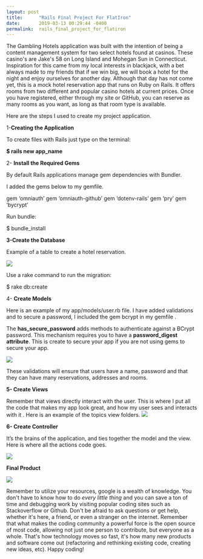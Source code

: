 ```yaml
---
layout: post
title:      "Rails Final Project For FlatIron"
date:       2019-03-13 00:29:44 -0400
permalink:  rails_final_project_for_flatiron
---
```



The Gambling Hotels application was built with the intention of being a content management system for two select hotels found at casinos. These casino's are Jake's 58 on Long Island and Mohegan Sun in Connecticut. Inspiration for this came from my local interests in blackjack, with a bet always made to my friends that if we win big, we will book a hotel for the night and enjoy ourselves for another day. Although that day has not come yet, this is a mock hotel reservation app that runs on Ruby on Rails. It offers rooms from two different and popular casino hotels at current prices. Once you have registered, either through my site or GitHub, you can reserve as many rooms as you want, as long as that room type is available.

Here are the steps I used to create my project application.

1-**Creating the Application**

To create files with Rails just type on the terminal:

**$ rails new app_name**

2- **Install the Required Gems**

By default Rails applications manage gem dependencies with Bundler. 

I added the gems below to my gemfile.

gem ‘omniauth’
gem ‘omniauth-github’
gem ‘dotenv-rails’
gem ‘pry’
gem ‘bycrypt’

Run bundle:

$ bundle_install

**3-Create the Database**

Example of a table to create a hotel reservation.

![]((https://i.imgur.com/TEqgLTN.png))

Use a rake command to run the migration:

$ rake db:create


4- **Create Models**


Here is an example of my app/models/user.rb file. I have added validations and to secure a password, I included the gem bcrypt in my gemfile .

The **has_secure_password** adds methods to authenticate against a BCrypt password. This mechanism requires you to have a **password_digest attribute**. This is create to secure your app if you are not using gems to secure your app.

![]([Imgur](https://i.imgur.com/cplRv22.png))


These validations will ensure that users have a name, password and that they can have many reservations, addresses and rooms.

**5- Create Views**

Remember that views directly interact with the user. This is where I put all the code that makes my app look great, and how my user sees and interacts with it . Here is an example of the topics view folders.
![]([Imgur](https://i.imgur.com/cLGfokf.png))

**6- Create Controller**

It’s the brains of the application, and ties together the model and the view. Here is where all the actions code goes. 

![]([Imgur](https://i.imgur.com/6NrQsJe.png))

**Final Product**

![]([Imgur](https://i.imgur.com/aq9yqAN.jpg))


Remember to utilize your resources, google is a wealth of knowledge. You don't have to know how to do *every little thing* and you can save a ton of time and debugging work by visiting popular coding sites such as Stackoverflow or Github. Don't be afraid to ask questions or get help, whether it's here, a friend, or even a stranger on the internet. Remember that what makes the coding community a powerful force is the open source of most code, allowing not just one person to contribute, but everyone as a whole. That's how technology moves so fast, it's how many new products and software come out (refactoring and rethinking existing code, creating new ideas, etc).  Happy coding!



